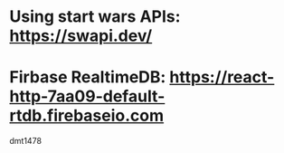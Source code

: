 # Using start wars APIs: https://swapi.dev/

# Firbase RealtimeDB: https://react-http-7aa09-default-rtdb.firebaseio.com

dmt1478
